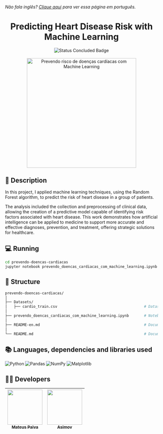 <h6> Não fala inglês? <a href="https://github.com/mateusopaiva/prevendo-doencas-cardiacas">Clique aqui</a> para ver essa página em português.</h6>

<h1 align="center">Predicting Heart Disease Risk with Machine Learning</h1>

<p align="center">
  <img src="http://img.shields.io/static/v1?label=STATUS&message=CONCLUDED&color=GREEN&style=for-the-badge" alt="Status Concluded Badge">
  <br><br>
  <img height="360em" src="https://github.com/user-attachments/assets/0eb6c165-cb24-4e07-9998-12ad28222414" alt="Prevendo risco de doenças cardíacas com Machine Learning">
</p>

## 📂 Description
In this project, I applied machine learning techniques, using the Random Forest algorithm, to predict the risk of heart disease in a group of patients.

The analysis included the collection and preprocessing of clinical data, allowing the creation of a predictive model capable of identifying risk factors associated with heart disease. This work demonstrates how artificial intelligence can be applied to medicine to support more accurate and effective diagnoses, prevention, and treatment, offering strategic solutions for healthcare.

## 💻 Running
```bash
cd prevendo-doencas-cardiacas
jupyter notebook prevendo_doencas_cardiacas_com_machine_learning.ipynb
```

## 📝 Structure
```bash
prevendo-doencas-cardiacas/
│
├── Datasets/                          
│   ├── cardio_train.csv                                        # Dataset used in the heart disease prediction project.
│
├── prevendo_doencas_cardiacas_com_machine_learning.ipynb       # Notebook containing the code for the heart disease prediction project.
│
├── README-en.md                                                # Documentation in English.
│
└── README.md                                                   # Documentation in Portuguese.
```

## 📚 Languages, dependencies and libraries used
<div style="display: inline_block">
   
  ![Python](https://img.shields.io/badge/python-3670A0?style=for-the-badge&logo=python&logoColor=ffdd54)
  ![Pandas](https://img.shields.io/badge/pandas-%23150458.svg?style=for-the-badge&logo=pandas&logoColor=white)
  ![NumPy](https://img.shields.io/badge/numpy-%23013243.svg?style=for-the-badge&logo=numpy&logoColor=white)
  ![Matplotlib](https://img.shields.io/badge/Matplotlib-%23ffffff.svg?style=for-the-badge&logo=Matplotlib&logoColor=black)

</div>
          
## 🙋‍♂️ Developers
| [<img src="https://avatars.githubusercontent.com/u/106707389?s=400&u=c01ee84b19a35b975ac9634deb3baf48d681a4c5&v=4" width=115><br><sub>Mateus Paiva</sub>](https://github.com/mateusopaiva) | [<img src="https://github.com/mateusopaiva/calculadora/assets/106707389/79e6439c-2110-419b-bdaa-afec6404f65c" width=115><br><sub>Asimov</sub>](https://asimov.academy/)  |
| :---: | :---: |
